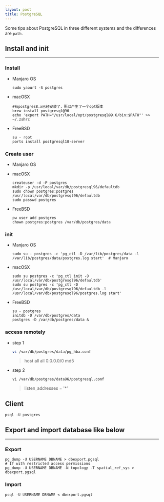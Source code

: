 ```yaml
---
layout: post
title: PostgreSQL
---
```


Some tips about  PostgreSQL in three different systems and the differences are `path`.

## Install and init
---
### Install
- Manjaro OS
  ```shell
  sudo yaourt -S postgres
  ```

- macOSX
  ```shell
  #有postgres8.x已经安装了，所以产生了一个opt版本
  brew install postgresql@96
  echo 'export PATH="/usr/local/opt/postgresql@9.6/bin:$PATH"' >> ~/.zshrc
  ```

- FreeBSD
  ```shell
  su - root
  ports install postgresql10-server
  ```

### Create user
- Manjaro OS

- macOSX
  ```shell
  createuser -d -P postgres
  mkdir -p /usr/local/var/db/postgresql96/defaultdb
  sudo chown postgres:postgres /usr/local/var/db/postgresql96/defaultdb
  sudo passwd postgres
  ```

- FreeBSD
  ```shell
  pw user add postgres
  chown postgres:postgres /var/db/postgres/data
  ```


### init
- Manjaro OS
  ```shell
  sudo su - postgres -c 'pg_ctl -D /var/lib/postgres/data -l /var/lib/postgres/data/postgres.log start'  # Manjaro
  ```

- macOSX
  ```shell
  sudo su postgres -c 'pg_ctl init -D /usr/local/var/db/postgresql96/defaultdb'
  sudo su postgres -c 'pg_ctl -D /usr/local/var/db/postgresql96/defaultdb -l /usr/local/var/db/postgresql96/postgres.log start'
  ```

- FreeBSD
  ```shell
  su - postgres
  initdb -D /var/db/postgres/data
  postgres -D /var/db/postgres/data &
  ```


### access remotely
- step 1
  ```sh  ell
  vi /var/db/postgres/data/pg_hba.conf
  ```
  > host  all   all 0.0.0.0/0   md5
- step 2
  ```shell
  vi /var/db/postgres/data96/postgresql.conf
  ```
  > listen_addresses = '\*'


## Client
```shell
psql -U postgres
```




## Export and import database like below
---
### Export
```shell
pg_dump -U USERNAME DBNAME > dbexport.pgsql
# If with restricted access permissions
pg_dump -U USERNAME DBNAME -N topology -T spatial_ref_sys > dbexport.pgsql  
```

### Import
```shell
psql -U USERNAME DBNAME < dbexport.pgsql
```


